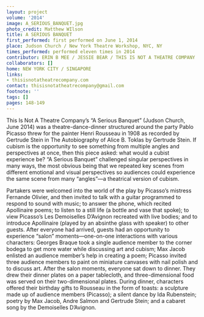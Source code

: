 ```yaml
---
layout: project
volume: '2014'
image: A_SERIOUS_BANQUET.jpg
photo_credit: Matthew WIlson
title: A SERIOUS BANQUET
first_performed: first performed on June 1, 2014
place: Judson Church / New York Theatre Workshop, NYC, NY
times_performed: performed eleven times in 2014
contributor: ERIN B MEE / JESSIE BEAR / THIS IS NOT A THEATRE COMPANY
collaborators: []
home: NEW YORK CITY / SINGAPORE
links:
- thisisnotatheatrecompany.com
contact: thisisnotatheatrecompany@gmail.com
footnote: ''
tags: []
pages: 148-149
---
```


This Is Not A Theatre Company’s “A Serious Banquet” (Judson Church, June 2014) was a theatre-dance-dinner structured around the party Pablo Picasso threw for the painter Henri Rousseau in 1908 as recorded by Gertrude Stein in The Autobiography of Alice B. Toklas by Gertrude Stein. If cubism is the opportunity to see something from multiple angles and perspectives at once, then this piece asked: what would a cubist experience be? “A Serious Banquet” challenged singular perspectives in many ways, the most obvious being that we repeated key scenes from different emotional and visual perspectives so audiences could experience the same scene from many “angles”—a theatrical version of cubism.

Partakers were welcomed into the world of the play by Picasso’s mistress Fernande Olivier, and then invited to talk with a guitar programmed to respond to sound with music; to answer the phone, which recited Apollinaire poems; to listen to a still life (a bottle and vase that spoke); to view Picasso’s Les Demoiselles D’Avignon recreated with live bodies; and to introduce Apollinaire (played by an absinthe glass with speaker) to other guests. After everyone had arrived, guests had an opportunity to experience “salon” moments—one-on-one interactions with various characters: Georges Braque took a single audience member to the corner bodega to get more water while discussing art and cubism; Max Jacob enlisted an audience member’s help in creating a poem; Picasso invited three audience members to paint on miniature canvases with nail polish and to discuss art. After the salon moments, everyone sat down to dinner. They drew their dinner plates on a paper tablecloth, and three-dimensional food was served on their two-dimensional plates. During dinner, characters offered their birthday gifts to Rousseau in the form of toasts: a sculpture made up of audience members (Picasso); a silent dance by Ida Rubenstein; poetry by Max Jacob, Andre Salmon and Gertrude Stein; and a cabaret song by the Demoiselles D’Avignon.
